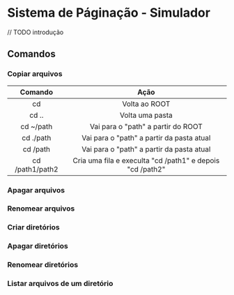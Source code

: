 # Sistema de Páginação - Simulador

// TODO introdução

## Comandos

### Copiar arquivos

|     Comando     |                           Ação                            |
|:---------------:|:---------------------------------------------------------:|
|       cd        |                       Volta ao ROOT                       |
|      cd ..      |                      Volta uma pasta                      |
|    cd ~/path    |            Vai para o "path" a partir do ROOT             |
|    cd ./path    |         Vai para o "path" a partir da pasta atual         |
|    cd /path     |         Vai para o "path" a partir da pasta atual         |
| cd /path1/path2 | Cria uma fila e execulta "cd /path1" e depois "cd /path2" |

### Apagar arquivos

### Renomear arquivos

### Criar diretórios

### Apagar diretórios

### Renomear diretórios

### Listar arquivos de um diretório
